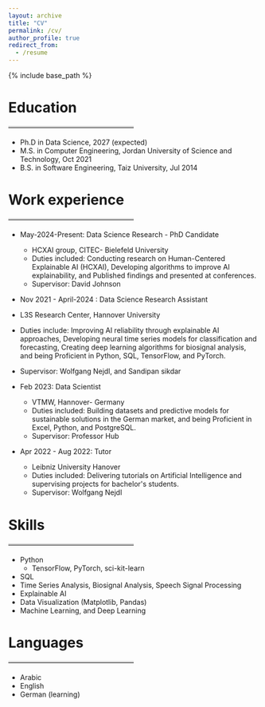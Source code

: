 ```yaml
---
layout: archive
title: "CV"
permalink: /cv/
author_profile: true
redirect_from:
  - /resume
---
```


{% include base_path %}

Education
======
<hr style="border-top: 3px solid lightgray; margin: 20px 0; width: 50%; text-align: left;">

* Ph.D in Data Science, 2027 (expected)
* M.S. in Computer Engineering, Jordan University of Science and Technology, Oct 2021
* B.S. in Software Engineering, Taiz University, Jul 2014

Work experience
======
<hr style="border-top: 3px solid lightgray; margin: 20px 0; width: 50%; text-align: left;">

* May-2024-Present: Data Science Research - PhD Candidate
  * HCXAI group, CITEC- Bielefeld University
  * Duties included: Conducting research on Human-Centered Explainable AI (HCXAI), Developing algorithms to improve AI explainability, and Published findings and presented at conferences.
  * Supervisor: David Johnson

* Nov 2021 - April-2024 : Data Science Research Assistant
*  L3S Research Center, Hannover University
* Duties include: Improving AI reliability through explainable AI approaches, Developing neural time series models for classification and forecasting, Creating deep learning algorithms for biosignal analysis, and being Proficient in Python, SQL, TensorFlow, and PyTorch. 
* Supervisor: Wolfgang Nejdl, and Sandipan sikdar

* Feb 2023: Data Scientist
  * VTMW, Hannover- Germany
  * Duties included: Building datasets and predictive models for sustainable solutions in the German market, and being Proficient in Excel, Python, and PostgreSQL.
  * Supervisor: Professor Hub

* Apr 2022 - Aug 2022: Tutor
  * Leibniz University Hanover
  * Duties included: Delivering tutorials on Artificial Intelligence and supervising projects for bachelor's students.
  * Supervisor: Wolfgang Nejdl
  
Skills
======
<hr style="border-top: 3px solid lightgray; margin: 20px 0; width: 50%; text-align: left;">

* Python
  * TensorFlow, PyTorch, sci-kit-learn
* SQL
* Time Series Analysis, Biosignal Analysis, Speech Signal Processing
* Explainable AI
* Data Visualization (Matplotlib, Pandas)
* Machine Learning, and Deep Learning

Languages
======
<hr style="border-top: 3px solid lightgray; margin: 20px 0; width: 50%; text-align: left;">

* Arabic
* English
* German (learning)
